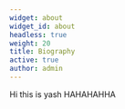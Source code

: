 ```yaml
---
widget: about
widget_id: about
headless: true
weight: 20
title: Biography
active: true
author: admin
---
```

Hi this is yash HAHAHAHHA